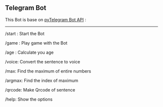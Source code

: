 ## Telegram Bot
This Bot is base on [pyTelegram Bot API](https://pypi.org/project/pyTelegramBotAPI/) :

---

/start : Start the Bot

/game : Play game with the Bot 

/age : Calculate you age

/voice: Convert the sentence to voice

/max: Find the maximum of entire numbers

/argmax: Find the index of maximum

/qrcode: Make Qrcode of sentence

/help: Show the options


